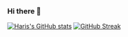 ### Hi there 👋

<!--
**HarisAli-git/HarisAli-git** is a ✨ _special_ ✨ repository because its `README.md` (this file) appears on your GitHub profile.

Here are some ideas to get you started:

- 🔭 I’m currently working on ...
- 🌱 I’m currently learning ...
- 👯 I’m looking to collaborate on ...
- 🤔 I’m looking for help with ...
- 💬 Ask me about ...
- 📫 How to reach me: ...
- 😄 Pronouns: ...
- ⚡ Fun fact: ...
-->

[![Haris's GitHub stats](https://github-readme-stats.vercel.app/api?username=HarisAli-git)](https://github.com/HarisAli-git/github-readme-stats)
[![GitHub Streak](https://github-readme-streak-stats.herokuapp.com/?user=HarisAli-git)](https://git.io/streak-stats)
